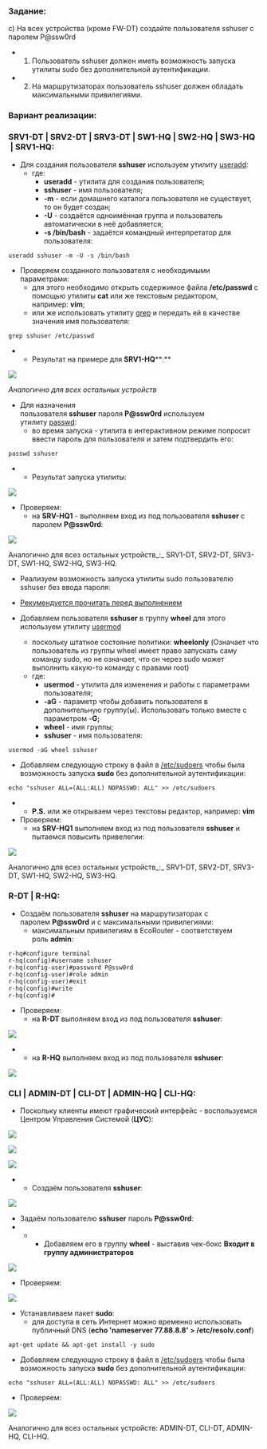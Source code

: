 ### Задание:

c) На всех устройства (кроме FW-DT) создайте пользователя sshuser с паролем P@ssw0rd

- 1. Пользователь sshuser должен иметь возможность запуска утилиты sudo без дополнительной аутентификации.
- 2. На маршрутизаторах пользователь sshuser должен обладать максимальными привилегиями.

### Вариант реализации:

### SRV1-DT | SRV2-DT | SRV3-DT | SW1-HQ | SW2-HQ | SW3-HQ    | SRV1-HQ:

- Для создания пользователя **sshuser** используем утилиту [useradd](https://www.opennet.ru/man.shtml?topic=useradd&category=8&russian=0):
    - где:
        - **useradd** - утилита для создания пользователя;
        - **sshuser** - имя пользователя;
        - **-m** - если домашнего каталога пользователя не существует, то он будет создан;
        - **-U** - создаётся одноимённая группа и пользователь автоматически в неё добавляется;
        - **-s /bin/bash** - задаётся командный интерпретатор для пользователя:

```
useradd sshuser -m -U -s /bin/bash
```

- Проверяем созданного пользователя с необходимыми параметрами:
    - для этого необходимо открыть содержимое файла **/etc/passwd** с помощью утилиты **cat** или же текстовым редактором, например: **vim**;
    - или же использовать утилиту [grep](https://ru.wikipedia.org/wiki/Grep) и передать ей в качестве значения имя пользователя:

```
grep sshuser /etc/passwd
```

- - Результат на примере для **SRV1-HQ****:**

![](https://sysahelper.ru/pluginfile.php/814/mod_page/content/2/image.png)

_Аналогично для всех остальных устройств_

- Для назначения пользователя **sshuser** пароля **P@ssw0rd** используем утилиту [passwd](https://www.opennet.ru/man.shtml?topic=passwd&category=1):
    - во время запуска - утилита в интерактивном режиме попросит ввести пароль для пользователя и затем подтвердить его:

```
passwd sshuser
```

- - Результат запуска утилиты:

![](https://sysahelper.ru/pluginfile.php/814/mod_page/content/2/image%20%281%29.png)

- Проверяем:
    - на **SRV-HQ1** - выполняем вход из под пользователя **sshuser** с паролем **P@ssw0rd**:

![](https://sysahelper.ru/pluginfile.php/814/mod_page/content/2/image%20%282%29.png)

Аналогично для всез остальных устройств_:_ SRV1-DT, SRV2-DT, SRV3-DT, SW1-HQ, SW2-HQ, SW3-HQ.

- Реализуем возможность запуска утилиты sudo пользователю sshuser без ввода пароля:
- [Рекумендуется прочитать перед выполнением](https://www.altlinux.org/Sudo)

- Добавляем пользователя **sshuser** в группу **wheel** для этого используем утилиту [usermod](https://www.opennet.ru/man.shtml?topic=usermod&category=8&russian=0)
    - поскольку штатное состояние политики: **wheelonly** (Означает что пользователь из группы wheel имеет право запускать саму команду sudo, но не означает, что он через sudo может выполнить какую-то команду с правами root)
    - где:
        - **usermod** - утилита для изменения и работы с параметрами пользователя;
        - **-aG** - параметр чтобы добавить пользователя в дополнительную группу(ы). Использовать только вместе с параметром **-G;**
        - **wheel** - имя группы;
        - **sshuser** - имя пользователя:

```
usermod -aG wheel sshuser
```

- Добавляем следующую строку в файл в [/etc/sudoers](https://www.opennet.ru/man.shtml?topic=sudoers&category=5&russian=0) чтобы была возможность запуска **sudo** без дополнительной аутентификации:

```
echo "sshuser ALL=(ALL:ALL) NOPASSWD: ALL" >> /etc/sudoers
```

- - **P.S.** или же открываем через текстовы редактор, например: **vim**
- Проверяем:
    - на **SRV-HQ1** выполняем вход из под пользователя **sshuser** и пытаемся повысить привелегии:

![](https://sysahelper.ru/pluginfile.php/814/mod_page/content/2/image%20%283%29.png)

Аналогично для всез остальных устройств_:_ SRV1-DT, SRV2-DT, SRV3-DT, SW1-HQ, SW2-HQ, SW3-HQ.

### R-DT | R-HQ:

- Создаём пользователя **sshuser** на маршрутизаторах с паролем **P@ssw0rd** и с максимальными привилегиями:
    - максимальным привилегиям в EcoRouter - соответствуем роль **admin**:

```
r-hq#configure terminal
r-hq(config)#username sshuser
r-hq(config-user)#password P@ssw0rd
r-hq(config-user)#role admin 
r-hq(config-user)#exit
r-hq(config)#write
r-hq(config)#
```

- Проверяем:
    - на **R-DT** выполняем вход из под пользователя **sshuser**:

![](https://sysahelper.ru/pluginfile.php/814/mod_page/content/2/image%20%284%29.png)

- - на **R-HQ** выполняем вход из под пользователя **sshuser**:

![](https://sysahelper.ru/pluginfile.php/814/mod_page/content/2/image%20%285%29.png)

### CLI | ADMIN-DT | CLI-DT | ADMIN-HQ | CLI-HQ:

- Поскольку клиенты имеют графический интерфейс - воспользуемся Центром Управления Системой (**ЦУС**):

![](https://sysahelper.ru/pluginfile.php/814/mod_page/content/2/image%20%286%29.png)

![](https://sysahelper.ru/pluginfile.php/814/mod_page/content/2/image%20%287%29.png)

![](https://sysahelper.ru/pluginfile.php/814/mod_page/content/2/image%20%288%29.png)

- - Создаём пользователя **sshuser**:

![](https://sysahelper.ru/pluginfile.php/814/mod_page/content/2/image%20%2810%29.png)

- Задаём пользователю **sshuser** пароль **P@ssw0rd**:
- - - Добавляем его в группу **wheel** - выставив чек-бокс **Входит в группу администраторов**

![](https://sysahelper.ru/pluginfile.php/814/mod_page/content/2/image%20%2811%29.png)

- Проверяем:

![](https://sysahelper.ru/pluginfile.php/814/mod_page/content/2/image%20%2812%29.png)

- Устанавливаем пакет **sudo**:
    - для доступа в сеть Интернет можно временно использовать публичный DNS (**echo 'nameserver 77.88.8.8' > /etc/resolv.conf**)

```
apt-get update && apt-get install -y sudo
```

- Добавляем следующую строку в файл в [/etc/sudoers](https://www.opennet.ru/man.shtml?topic=sudoers&category=5&russian=0) чтобы была возможность запуска **sudo** без дополнительной аутентификации:

```
echo "sshuser ALL=(ALL:ALL) NOPASSWD: ALL" >> /etc/sudoers
```

- Проверяем:

![](https://sysahelper.ru/pluginfile.php/814/mod_page/content/2/image%20%2813%29.png)

Аналогично для всез остальных устройств: ADMIN-DT, CLI-DT, ADMIN-HQ, CLI-HQ.